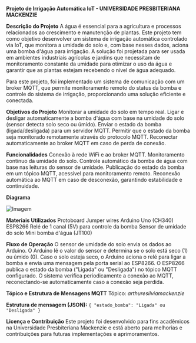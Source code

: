 **Projeto de Irrigação Automática IoT - UNIVERSIDADE PRESBITERIANA MACKENZIE**

**Descrição do Projeto**
A água é essencial para a agricultura e processos relacionados ao crescimento e manutenção de plantas. Este projeto tem como objetivo desenvolver um sistema de irrigação automática controlado via IoT, que monitora a umidade do solo e, com base nesses dados, aciona uma bomba d'água para irrigação. A solução foi projetada para ser usada em ambientes industriais agrícolas e jardins que necessitam de monitoramento constante da umidade para otimizar o uso da água e garantir que as plantas estejam recebendo o nível de água adequado.

Para este projeto, foi implementado um sistema de comunicação com um broker MQTT, que permite monitoramento remoto do status da bomba e controle do sistema de irrigação, proporcionando uma solução eficiente e conectada.

**Objetivos do Projeto**
Monitorar a umidade do solo em tempo real.
Ligar e desligar automaticamente a bomba d'água com base na umidade do solo (sensor detecta solo seco ou úmido).
Enviar o estado da bomba (ligada/desligada) para um servidor MQTT.
Permitir que o estado da bomba seja monitorado remotamente através do protocolo MQTT.
Reconectar automaticamente ao broker MQTT em caso de perda de conexão.

**Funcionalidades**
Conexão à rede WiFi e ao broker MQTT.
Monitoramento contínuo da umidade do solo.
Controle automático da bomba de água com base nas leituras do sensor de umidade.
Publicação do estado da bomba em um tópico MQTT, acessível para monitoramento remoto.
Reconexão automática ao MQTT em caso de desconexão, garantindo estabilidade e continuidade.

**Diagrama**


![Imagem](https://github.com/user-attachments/assets/cc79fa90-87d8-40e4-a797-83156da047f3)


**Materiais Utilizados**
Protoboard
Jumper wires
Arduino Uno (CH340)
ESP8266
Relé de 1 canal (5V) para controle da bomba
Sensor de umidade do solo
Mini bomba d'água (JT100)


**Fluxo de Operação**
O sensor de umidade do solo envia os dados ao Arduino.
O Arduino lê o valor do sensor e determina se o solo está seco (1) ou úmido (0).
Caso o solo esteja seco, o Arduino aciona o relé para ligar a bomba e envia uma mensagem pela porta serial ao ESP8266.
O ESP8266 publica o estado da bomba ("Ligada" ou "Desligada") no tópico MQTT configurado.
O sistema verifica periodicamente a conexão ao MQTT, reconectando-se automaticamente caso a conexão seja perdida.

**Tópico e Estrutura de Mensagens MQTT**
Tópico: *arthuresilviamackenzie*

**Estrutura de mensagem (JSON):**
`{
  "estado_bomba": "Ligada" ou "Desligada"
}`

**Licença e Contribuição**
Este projeto foi desenvolvido para fins acadêmicos na Universidade Presbiteriana Mackenzie e está aberto para melhorias e contribuições para futuras implementações e aprimoramentos.
